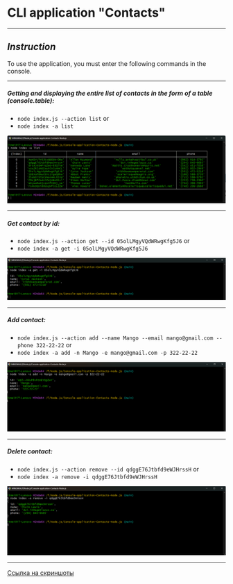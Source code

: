 # CLI application "Contacts"

---

## **_Instruction_**

To use the application, you must enter the following commands in the console.

---

##### Getting and displaying the entire list of contacts in the form of a table (console.table):

- `node index.js --action list`
  or
- `node index -a list`

![Screenshot](./img/list.png)

---

##### Get contact by id:

- `node index.js --action get --id 05olLMgyVQdWRwgKfg5J6`
  or
- `node index -a get -i 05olLMgyVQdWRwgKfg5J6`

![Screenshot](./img/get.png)

---

##### Add contact:

- `node index.js --action add --name Mango --email mango@gmail.com --phone 322-22-22`
  or
- `node index -a add -n Mango -e mango@gmail.com -p 322-22-22`

![Screenshot](./img/add.png)

---

##### Delete contact:

- `node index.js --action remove --id qdggE76Jtbfd9eWJHrssH`
  or
- `node index -a remove -i qdggE76Jtbfd9eWJHrssH`

![Screenshot](./img/delete.png)

---

[Ссылка на скриншоты](http//)
